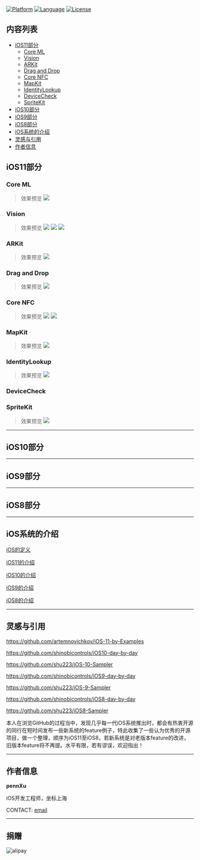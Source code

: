 [![Platform](https://camo.githubusercontent.com/2381be1522a92165392579bdfeb1271418760fdc/687474703a2f2f696d672e736869656c64732e696f2f62616467652f706c6174666f726d2d696f732d626c75652e7376673f7374796c653d666c6174)](https://developer.apple.com/iphone/index.action)
[![Language](https://camo.githubusercontent.com/f3bc68f8badf9ec1143275e35cba2114910b0522/687474703a2f2f696d672e736869656c64732e696f2f62616467652f6c616e67756167652d73776966742d627269676874677265656e2e7376673f7374796c653d666c6174)](https://developer.apple.com/swift) 
[![License](https://i.creativecommons.org/l/by-nc-nd/4.0/80x15.png)](https://creativecommons.org/licenses/by-nc-nd/4.0/deed.zh)

## 内容列表

- [iOS11部分](#ios11部分)
  - [Core ML](#core-ml)
  - [Vision](#vision)
  - [ARKit](#arkit)
  - [Drag and Drop](#drag-and-drop)
  - [Core NFC](#core-nfc)
  - [MapKit](#mapkit)
  - [IdentityLookup](#identitylookup)
  - [DeviceCheck](#devicecheck)
  - [SpriteKit](#spritekit)
- [iOS10部分](#ios10部分)
- [iOS9部分](#ios9部分)
- [iOS8部分](#ios8部分)
- [iOS系统的介绍](#ios系统的介绍)
- [灵感与引用](#灵感与引用)
- [作者信息](#作者信息)

## iOS11部分

### Core ML
> 效果预览
![](https://ws2.sinaimg.cn/large/006tNc79ly1fles6gr8orj30ku112t9h.jpg)

### Vision
> 效果预览
![](https://ws3.sinaimg.cn/large/006tNc79ly1fles8qptgkj30ku112q4f.jpg)
![](https://ws2.sinaimg.cn/large/006tNc79ly1fles9bteh5j30ku112jtc.jpg)
![](https://ws3.sinaimg.cn/large/006tNc79ly1fles9sb6h4j30ku11241g.jpg)

### ARKit
> 效果预览
![](https://ws3.sinaimg.cn/large/006tNc79ly1flesa53dngj30ku112wgd.jpg)

### Drag and Drop
> 效果预览
![](https://ws1.sinaimg.cn/large/006tNc79ly1flesapf7j5j308w0ftmxh.jpg)

### Core NFC
> 效果预览
![](https://ws3.sinaimg.cn/large/006tNc79ly1flesb9obvjj30ku112gm4.jpg) ![](https://ws1.sinaimg.cn/large/006tNc79ly1flesbgay6bj30ku112jrx.jpg)
### MapKit
> 效果预览
![](https://ws2.sinaimg.cn/large/006tNc79ly1flesf8gy2gg30ku112u0y.gif)

### IdentityLookup
> 效果预览
![](https://ws2.sinaimg.cn/large/006tNc79ly1flesg3zalqj30ku112t9p.jpg)

### DeviceCheck

### SpriteKit
> 效果预览
![](https://ws3.sinaimg.cn/large/006tNc79ly1flesgukp95g30ku112ql5.gif)

---
## iOS10部分



---
## iOS9部分



---
## iOS8部分



---

## iOS系统的介绍

[iOS的定义](https://baike.baidu.com/item/iOS/45705?fr=aladdin)

[iOS11的介绍](https://baike.baidu.com/item/iOS%2011?fromtitle=ios11&fromid=20842297)

[iOS10的介绍](https://baike.baidu.com/item/iOS%2010?fromtitle=iOS10&fromid=18820085)

[iOS9的介绍](https://baike.baidu.com/item/iOS%209?fromtitle=ios9&fromid=17202076)

[iOS8的介绍](https://baike.baidu.com/item/ios%208?fromtitle=iOS8&fromid=4053079)

---

## 灵感与引用

<https://github.com/artemnovichkov/iOS-11-by-Examples>

<https://github.com/shinobicontrols/iOS10-day-by-day>

<https://github.com/shu223/iOS-10-Sampler>

<https://github.com/shinobicontrols/iOS9-day-by-day>

<https://github.com/shu223/iOS-9-Sampler>

<https://github.com/shinobicontrols/iOS8-day-by-day>

<https://github.com/shu223/iOS8-Sampler>

本人在浏览GitHub的过程当中，发现几乎每一代iOS系统推出时，都会有热衷开源的同行在短时间发布一些新系统的feature例子，特此收集了一些认为优秀的开源项目，做一个整理，顺序为iOS11至iOS8，若新系统是对老版本feature的改进，旧版本feature将不再提。水平有限，若有谬误，欢迎指出！

---

## 作者信息

__pennXu__

iOS开发工程师，坐标上海

CONTACT: [email](xu_9308@163.com) 

---

## 捐赠

![alipay](https://github.com/xudegithub/iOS-Demo/blob/master/WechatIMG4.jpeg "支付宝")



